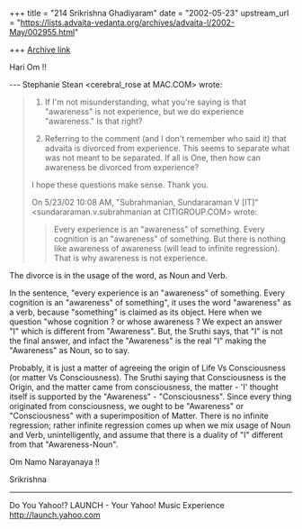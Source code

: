 +++
title = "214 Srikrishna Ghadiyaram"
date = "2002-05-23"
upstream_url = "https://lists.advaita-vedanta.org/archives/advaita-l/2002-May/002955.html"

+++
[Archive link](https://lists.advaita-vedanta.org/archives/advaita-l/2002-May/002955.html)

Hari Om !!

--- Stephanie Stean <cerebral_rose at MAC.COM> wrote:

>
> 1) If I'm not misunderstanding, what you're saying
> is that "awareness" is
> not experience, but we do experience "awareness."
> Is that right?
>
>
> 2) Referring to the comment (and I don't remember
> who said it) that advaita
> is divorced from experience.  This seems to separate
> what was not meant to
> be separated.  If all is One, then how can awareness
> be divorced from
> experience?
>
> I hope these questions make sense.  Thank you.
>
>
>
>
> On 5/23/02 10:08 AM, "Subrahmanian, Sundararaman V
> [IT]"
> <sundararaman.v.subrahmanian at CITIGROUP.COM> wrote:
>
> > Every experience is an "awareness" of something.
> Every cognition
> > is an "awareness" of something.  But there is
> nothing like awareness of
> > awareness (will lead to infinite regression).
> That is why awareness is not
> > experience.

The divorce is in the usage of the word, as Noun and
Verb.

In the sentence, "every experience is an "awareness"
of something. Every cognition is an "awareness" of
something", it uses the word "awareness" as a verb,
because "something" is claimed as its object. Here
when we question "whose cognition ? or whose awareness
? We expect an answer "I" which is different from
"Awareness". But, the Sruthi says, that "I" is not the
final answer, and infact the "Awareness" is the real
"I" making the "Awareness" as Noun, so to say.

Probably, it is just a matter of agreeing the origin
of Life Vs Consciousness (or matter Vs Consciousness).
The Sruthi saying that Consciousness is the Origin,
and the matter came from consciousness, the matter -
'I' thought itself is supported by the "Awareness" -
"Consciousness". Since every thing originated from
consciousness, we ought to be "Awareness" or
"Consciousness" with a superimposition of Matter.
There is no infinite regression; rather infinite
regression comes up when we mix usage of Noun and
Verb, unintelligently, and assume that there is a
duality of "I" different from that "Awareness-Noun".

Om Namo Narayanaya !!

Srikrishna

__________________________________________________
Do You Yahoo!?
LAUNCH - Your Yahoo! Music Experience
http://launch.yahoo.com

